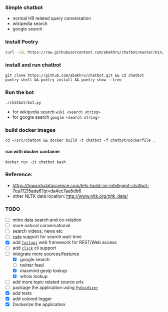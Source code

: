 ### Simple chatbot 

- normal HR related query conversation
- wikipedia search
- google search

### Install Poetry
```.bash
curl -sSL https://raw.githubusercontent.com/abakhru/chatbot/master/bin/install-poetry.sh | bash; 
```

### install and run chatbot
```.env
git clone https://github.com/abakhru/chatbot.git && cd chatbot
poetry shell && poetry install && poetry show --tree
```

### Run the bot
```
./chatbot/bot.py
```
- for wikipedia search `wiki <search string>`
- for google search `google <search string>`

### build docker images
```
cd ~/src/chatbot && docker build -t chatbot -f chatbot/Dockerfile .
```

#### run with docker container
```
docker run -it chatbot bash
```
### Reference:
- https://towardsdatascience.com/lets-build-an-intelligent-chatbot-7ea7f215ada6?gi=da4ec7aa5db6
- other NLTK data location: http://www.nltk.org/nltk_data/


### TODO
- [ ] mitre data search and co-relation
- [ ] more natural conversational
- [ ] search videos, news etc
- [ ] [`tqdm`](https://github.com/tqdm/tqdm) support for search wait-time
- [x] add [`fastapi`](https://github.com/tiangolo/fastapi) web framework for REST/Web access
- [ ] add [`click`](https://github.com/pallets/click) cli support
- [ ] integrate more sources/features
  - [x] google search
  - [ ] twitter feed
  - [x] maxmind geoip lookup
  - [x] whois lookup
- [ ] add more topic related source urls
- [ ] package the application using [`PyOxidizer`](https://github.com/indygreg/PyOxidizer)
- [x] add tests
- [x] add colored logger
- [x] Dockerize the application
